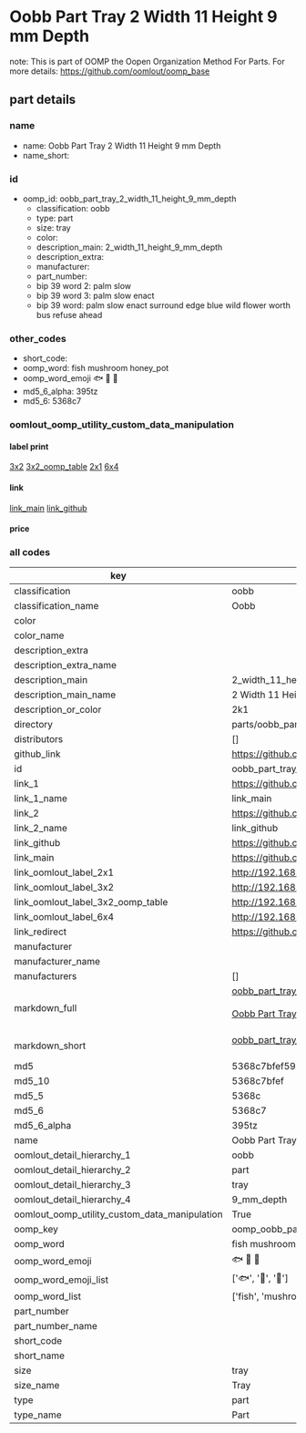 # Oobb Part Tray 2 Width 11 Height 9 mm Depth  

note: This is part of OOMP the Oopen Organization Method For Parts. For more details: https://github.com/oomlout/oomp_base

##  part details
  







### name
* name: Oobb Part Tray 2 Width 11 Height 9 mm Depth
* name_short: 
### id
* oomp_id: oobb_part_tray_2_width_11_height_9_mm_depth
  * classification: oobb
  * type: part
  * size: tray
  * color: 
  * description_main: 2_width_11_height_9_mm_depth
  * description_extra: 
  * manufacturer: 
  * part_number: 
  * bip 39 word 2: palm slow
  * bip 39 word 3: palm slow enact
  * bip 39 word: palm slow enact surround edge blue wild flower worth bus refuse ahead

### other_codes
* short_code: 
* oomp_word: fish mushroom honey_pot
* oomp_word_emoji :fish: :mushroom: :honey_pot:
* md5_6_alpha: 395tz
* md5_6: 5368c7






### oomlout_oomp_utility_custom_data_manipulation
#### label print
[3x2](http://192.168.1.245:1112/?label=oomp%20395tz)
[3x2_oomp_table](http://192.168.1.108:1112/?label=oomp%20395tz)
[2x1](http://192.168.1.242:1112/?label=oomp%20395tz)
[6x4](http://192.168.1.55:1112/?label=oomp%20395tz)    

#### link

[link_main](https://github.com/oomlout/oomlout_oomp_version_1_messy/tree/main/parts/oobb_part_tray_2_width_11_height_9_mm_depth) [link_github](https://github.com/oomlout/oomlout_oomp_version_1_messy/tree/main/parts/oobb_part_tray_2_width_11_height_9_mm_depth)                             

#### price







### all codes 
| key | value |  
| --- | --- |  
| classification | oobb |  
| classification_name | Oobb |  
| color |  |  
| color_name |  |  
| description_extra |  |  
| description_extra_name |  |  
| description_main | 2_width_11_height_9_mm_depth |  
| description_main_name | 2 Width 11 Height 9 mm Depth |  
| description_or_color | 2k1 |  
| directory | parts/oobb_part_tray_2_width_11_height_9_mm_depth |  
| distributors | [] |  
| github_link | https://github.com/oomlout/oomlout_oomp_part_src/tree/main/parts/oobb_part_tray_2_width_11_height_9_mm_depth |  
| id | oobb_part_tray_2_width_11_height_9_mm_depth |  
| link_1 | https://github.com/oomlout/oomlout_oomp_version_1_messy/tree/main/parts/oobb_part_tray_2_width_11_height_9_mm_depth |  
| link_1_name | link_main |  
| link_2 | https://github.com/oomlout/oomlout_oomp_version_1_messy/tree/main/parts/oobb_part_tray_2_width_11_height_9_mm_depth |  
| link_2_name | link_github |  
| link_github | https://github.com/oomlout/oomlout_oomp_version_1_messy/tree/main/parts/oobb_part_tray_2_width_11_height_9_mm_depth |  
| link_main | https://github.com/oomlout/oomlout_oomp_version_1_messy/tree/main/parts/oobb_part_tray_2_width_11_height_9_mm_depth |  
| link_oomlout_label_2x1 | http://192.168.1.242:1112/?label=oomp%20395tz |  
| link_oomlout_label_3x2 | http://192.168.1.245:1112/?label=oomp%20395tz |  
| link_oomlout_label_3x2_oomp_table | http://192.168.1.108:1112/?label=oomp%20395tz |  
| link_oomlout_label_6x4 | http://192.168.1.55:1112/?label=oomp%20395tz |  
| link_redirect | https://github.com/oomlout/oomlout_oomp_version_1_messy/tree/main/parts/oobb_part_tray_2_width_11_height_9_mm_depth |  
| manufacturer |  |  
| manufacturer_name |  |  
| manufacturers | [] |  
| markdown_full | [oobb_part_tray_2_width_11_height_9_mm_depth](none)<br>[](none)<br>[Oobb Part Tray 2 Width 11 Height 9 Mm Depth](none)<br><br> |  
| markdown_short | [oobb_part_tray_2_width_11_height_9_mm_depth](none)<br><br> |  
| md5 | 5368c7bfef599f6061232da892f30cfa |  
| md5_10 | 5368c7bfef |  
| md5_5 | 5368c |  
| md5_6 | 5368c7 |  
| md5_6_alpha | 395tz |  
| name | Oobb Part Tray 2 Width 11 Height 9 mm Depth |  
| oomlout_detail_hierarchy_1 | oobb |  
| oomlout_detail_hierarchy_2 | part |  
| oomlout_detail_hierarchy_3 | tray |  
| oomlout_detail_hierarchy_4 | 9_mm_depth |  
| oomlout_oomp_utility_custom_data_manipulation | True |  
| oomp_key | oomp_oobb_part_tray_2_width_11_height_9_mm_depth |  
| oomp_word | fish mushroom honey_pot |  
| oomp_word_emoji | :fish: :mushroom: :honey_pot: |  
| oomp_word_emoji_list | [':fish:', ':mushroom:', ':honey_pot:'] |  
| oomp_word_list | ['fish', 'mushroom', 'honey_pot'] |  
| part_number |  |  
| part_number_name |  |  
| short_code |  |  
| short_name |  |  
| size | tray |  
| size_name | Tray |  
| type | part |  
| type_name | Part |  
